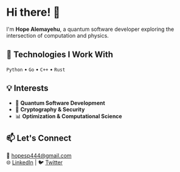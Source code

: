 # Hi there! 👋  
I'm **Hope Alemayehu**, a quantum software developer exploring the intersection of computation and physics.  

## 🔧 Technologies I Work With  
`Python` • `Go` • `C++` • `Rust`  

## 💡 Interests  
- 🚀 **Quantum Software Development**  
- 🔑 **Cryptography & Security**  
- 📊 **Optimization & Computational Science**  

## 📫 Let's Connect  
📧 hopesp444@gmail.com  
🌐 [LinkedIn](https://www.linkedin.com/in/hope-alemayehu/) | 🐦 [Twitter](https://x.com/epohull)  
